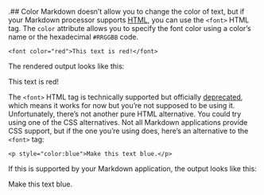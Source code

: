 .## Color
Markdown doesn’t allow you to change the color of text, but if your Markdown processor supports [HTML](HTML.md), you can use the `<font>` HTML tag. The `color` attribute allows you to specify the font color using a color’s name or the hexadecimal `#RRGGBB` code.

```
<font color="red">This text is red!</font>
```

The rendered output looks like this:

This text is red!

The `<font>` HTML tag is technically supported but officially [deprecated](Deprecated.md), which means it works for now but you’re not supposed to be using it. Unfortunately, there’s not another pure HTML alternative. You could try using one of the CSS alternatives. Not all Markdown applications provide CSS support, but if the one you’re using does, here’s an alternative to the `<font>` tag:

```
<p style="color:blue">Make this text blue.</p>
```

If this is supported by your Markdown application, the output looks like this:

Make this text blue.